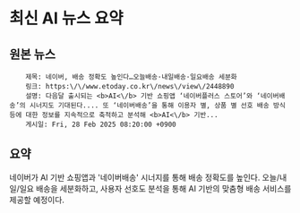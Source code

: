 # 최신 AI 뉴스 요약

## 원본 뉴스
		제목: 네이버, 배송 정확도 높인다…오늘배송·내일배송·일요배송 세분화
		링크: https:\/\/www.etoday.co.kr\/news\/view\/2448890
		설명: 다음달 출시되는 <b>AI<\/b> 기반 쇼핑앱 ‘네이버플러스 스토어’와 ‘네이버배송’의 시너지도 기대된다.... 또 ‘네이버배송’을 통해 이용자 별, 상품 별 선호 배송 방식 등에 대한 정보를 지속적으로 축적하고 분석해 <b>AI<\/b> 기반... 
		게시일: Fri, 28 Feb 2025 08:20:00 +0900


## 요약
네이버가 AI 기반 쇼핑앱과 '네이버배송' 시너지를 통해 배송 정확도를 높인다. 오늘/내일/일요 배송을 세분화하고, 사용자 선호도 분석을 통해 AI 기반의 맞춤형 배송 서비스를 제공할 예정이다.
